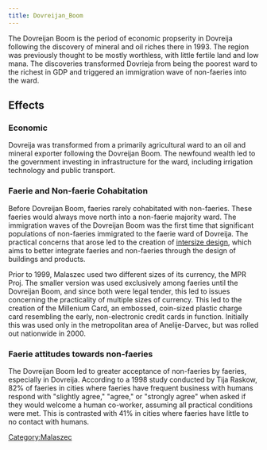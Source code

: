 ```yaml
---
title: Dovreijan_Boom
---
```

The Dovreijan Boom is the period of economic propserity in Dovreija
following the discovery of mineral and oil riches there in 1993. The
region was previously thought to be mostly worthless, with little
fertile land and low mana. The discoveries transformed Dovrieja from
being the poorest ward to the richest in GDP and triggered an
immigration wave of non-faeries into the ward.

## Effects

### Economic

Dovreija was transformed from a primarily agricultural ward to an oil
and mineral exporter following the Dovreijan Boom. The newfound wealth
led to the government investing in infrastructure for the ward,
including irrigation technology and public transport.

### Faerie and Non-faerie Cohabitation

Before Dovreijan Boom, faeries rarely cohabitated with non-faeries.
These faeries would always move north into a non-faerie majority ward.
The immigration waves of the Dovreijan Boom was the first time that
significant populations of non-faeries immigrated to the faerie ward of
Dovreija. The practical concerns that arose led to the creation of
[intersize
design](Architecture_in_Malaszec#Intersize_Design "wikilink"), which
aims to better integrate faeries and non-faeries through the design of
buildings and products.

Prior to 1999, Malaszec used two different sizes of its currency, the
MPR Proj. The smaller version was used exclusively among faeries until
the Dovreijan Boom, and since both were legal tender, this led to issues
concerning the practicality of multiple sizes of currency. This led to
the creation of the Millenium Card, an embossed, coin-sized plastic
charge card resembling the early, non-electronic credit cards in
function. Initially this was used only in the metropolitan area of
Anelije-Darvec, but was rolled out nationwide in 2000.

### Faerie attitudes towards non-faeries

The Dovreijan Boom led to greater acceptance of non-faeries by faeries,
especially in Dovreija. According to a 1998 study conducted by Tija
Raskow, 82% of faeries in cities where faeries have frequent business
with humans respond with "slightly agree," "agree," or "strongly agree"
when asked if they would welcome a human co-worker, assuming all
practical conditions were met. This is contrasted with 41% in cities
where faeries have little to no contact with humans.

[Category:Malaszec](Category:Malaszec "wikilink")